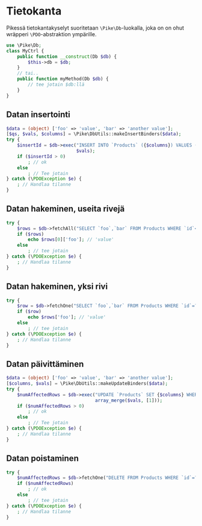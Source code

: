 # Tietokanta

Pikessä tietokantakyselyt suoritetaan `\Pike\Db`-luokalla, joka on on ohut wräpperi `\PDO`-abstraktion ympärille.

```php
use \Pike\Db;
class MyCtrl {
    public function __construct(Db $db) {
        $this->db = $db;
    }
    // tai..
    public function myMethod(Db $db) {
        // tee jotain $db:llä
    }
}
```

## Datan insertointi

```php
$data = (object) ['foo' => 'value', 'bar' => 'another value'];
[$qs, $vals, $columns] = \Pike\DbUtils::makeInsertBinders($data);
try {
    $insertId = $db->exec("INSERT INTO `Products` ({$columns}) VALUES ({$qs})",
                          $vals);
    if ($insertId > 0)
        ; // ok
    else
        ; // Tee jotain
} catch (\PDOException $e) {
    ; // Handlaa tilanne
}
```

## Datan hakeminen, useita rivejä

```php
try {
    $rows = $db->fetchAll("SELECT `foo`,`bar` FROM Products WHERE `id`<?", [3]);
    if ($rows)
        echo $rows[0]['foo']; // 'value'
    else
        ; // tee jotain
} catch (\PDOException $e) {
    ; // Handlaa tilanne
}
```

## Datan hakeminen, yksi rivi

```php
try {
    $row = $db->fetchOne("SELECT `foo`,`bar` FROM Products WHERE `id`=?", [1]);
    if ($row)
        echo $rows['foo']; // 'value'
    else
        ; // tee jotain
} catch (\PDOException $e) {
    ; // Handlaa tilanne
}
```

## Datan päivittäminen

```php
$data = (object) ['foo' => 'value', 'bar' => 'another value'];
[$columns, $vals] = \Pike\DbUtils::makeUpdateBinders($data);
try {
    $numAffectedRows = $db->exec("UPDATE `Products` SET {$columns} WHERE `id`=?",
                                 array_merge($vals, [1]));
    if ($numAffectedRows > 0)
        ; // ok
    else
        ; // Tee jotain
} catch (\PDOException $e) {
    ; // Handlaa tilanne
}
```

## Datan poistaminen

```php
try {
    $numAffectedRows = $db->fetchOne("DELETE FROM Products WHERE `id`=?", [1]);
    if ($numAffectedRows)
        ; // ok
    else
        ; // tee jotain
} catch (\PDOException $e) {
    ; // Handlaa tilanne
}
```
